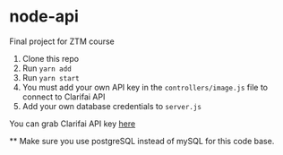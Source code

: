 # node-api 
Final project for ZTM course

1. Clone this repo
2. Run `yarn add`
3. Run `yarn start`
4. You must add your own API key in the `controllers/image.js` file to connect to Clarifai API
5. Add your own database credentials to `server.js` 

You can grab Clarifai API key [here](https://www.clarifai.com/)

** Make sure you use postgreSQL instead of mySQL for this code base.
